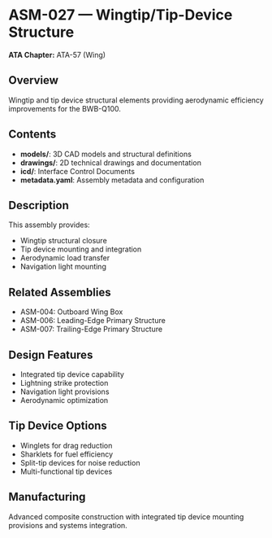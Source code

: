 # ASM-027 — Wingtip/Tip-Device Structure

**ATA Chapter:** ATA-57 (Wing)

## Overview

Wingtip and tip device structural elements providing aerodynamic efficiency improvements for the BWB-Q100.

## Contents

- **models/**: 3D CAD models and structural definitions
- **drawings/**: 2D technical drawings and documentation  
- **icd/**: Interface Control Documents
- **metadata.yaml**: Assembly metadata and configuration

## Description

This assembly provides:

- Wingtip structural closure
- Tip device mounting and integration
- Aerodynamic load transfer
- Navigation light mounting

## Related Assemblies

- ASM-004: Outboard Wing Box
- ASM-006: Leading-Edge Primary Structure
- ASM-007: Trailing-Edge Primary Structure

## Design Features

- Integrated tip device capability
- Lightning strike protection
- Navigation light provisions
- Aerodynamic optimization

## Tip Device Options

- Winglets for drag reduction
- Sharklets for fuel efficiency
- Split-tip devices for noise reduction
- Multi-functional tip devices

## Manufacturing

Advanced composite construction with integrated tip device mounting provisions and systems integration.